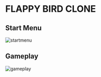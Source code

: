 # FLAPPY BIRD CLONE

## Start Menu

![startmenu](./Docs/StartMenu.png)

## Gameplay

![gameplay](./Docs/Gameplay.png)


